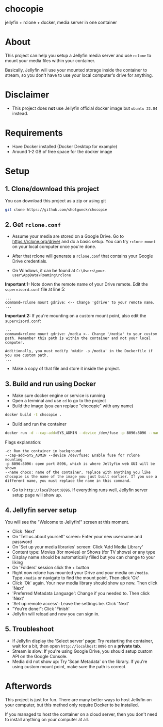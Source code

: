 # chocopie
jellyfin + rclone + docker, media server in one container

# About
This project can help you setup a Jellyfin media server and use `rclone` to mount your media files within your container.

Basically, Jellyfin will use your mounted storage inside the container to stream, so you don't have to use your local computer's drive for anything.

# Disclaimer
* This project does **not** use Jellyfin official docker image but `ubuntu 22.04` instead.

# Requirements
* Have Docker installed (Docker Desktop for example)
* Around 1-2 GB of free space for the docker image

# Setup
## 1. Clone/download this project
You can download this project as a zip or using git
```bash
git clone https://github.com/shotgunck/chocopie
```

## 2. Get `rclone.conf`
* Assume your media are stored on a Google Drive. Go to https://rclone.org/drive/ and do a basic setup. You can try `rclone mount` on your local computer once you're done.

* After that rclone will generate a `rclone.conf` that contains your Google Drive credentials.
* On Windows, it can be found at `C:\Users\your-user\AppData\Roaming\rclone`

**Important 1:** Note down the remote name of your Drive remote. Edit the `supervisord.conf` file at line 5:
```
...
command=rclone mount gdrive: <-- Change 'gdrive' to your remote name.
...
```

**Important 2:** If you're mounting on a custom mount point, also edit the `supervisord.conf`:
```
...
command=rclone mount gdrive: /media <-- Change '/media' to your custom path. Remember this path is within the container and not your local computer.

Additionally, you must modify 'mkdir -p /media' in the Dockerfile if you use custom path.
...
```

* Make a copy of that file and store it inside the project.
## 3. Build and run using Docker
* Make sure docker engine or service is running
* Open a terminal and use `cd` to go to the project
* Build the image (you can replace "chocopie" with any name)
```bash
docker build -t chocopie .
```
* Build and run the container
```bash
docker run -d --cap-add=SYS_ADMIN --device /dev/fuse -p 8096:8096 --name choco chocopie
```
Flags explanation:
```
-d: Run the container in background
--cap-add=SYS_ADMIN --device /dev/fuse: Enable fuse for rclone mounting
-p 8096:8096: open port 8096, which is where Jellyfin web GUI will be shown
--name choco: name of the container, replace with anything you like
chocopie is the name of the image you just built earlier. If you use a different name, you must replace the name in this command.
```
* Go to `http://localhost:8096`. If everything runs well, Jellyfin server setup page will show up.
## 4. Jellyfin server setup
You will see the "Welcome to Jellyfin!" screen at this moment.
* Click 'Next'
* On 'Tell us about yourself' screen: Enter your new username and password
* On 'Set up your media libraries' screen: Click 'Add Media Library'
* Content type: Movies (for movies) or Shows (for TV shows) or any type
* Display name should be automatically filled but you can change to your liking
* On 'Folders' session click the + button
* Right now rclone has mounted your Drive and your media on `/media`. Type `/media` or navigate to find the mount point. Then click 'Ok'
* Click 'Ok' again. Your new media library should show up now. Then click 'Next'
* 'Preferred Metadata Language': Change if you needed to. Then click 'Next'
* 'Set up remote access': Leave the settings be. Click 'Next'
* "You're done!": Click 'Finish'
* Jellyfin will reload and now you can sign in.
## 5. Troubleshoot
* If Jellyfin display the 'Select server' page: Try restarting the container, wait for a bit, then open `http://localhost:8096` on a **private tab**.
* Stream is slow: If you're using Google Drive, you should setup custom API on the Google Console.
* Media did not show up: Try 'Scan Metadata' on the library. If you're using custom mount point, make sure the path is correct.

# Afterwords
This project is just for fun. There are many better ways to host Jellyfin on your computer, but this method only require Docker to be installed.

If you managed to host the container on a cloud server, then you don't need to install anything on your computer at all.
